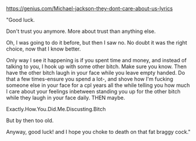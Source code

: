 https://genius.com/Michael-jackson-they-dont-care-about-us-lyrics

"Good luck.

Don't trust you anymore. More about trust than anything else.

Oh, I was going to do it before, but then I saw no. No doubt it was the right choice, now that I know better.

Only way I see it happening is if you spent time and money, and instead of talking to you, I hook up with some other bitch. Make sure you know. Then have the other bitch laugh in your face while you leave empty handed. Do that a few times-ensure you spend a lot-, and shove how I'm fucking someone else in your face for a cpl years all the while telling you how much I care about your feelings inbetween standing you up for the other bitch while they laugh in your face daily. THEN maybe.

Exactly.How.You.Did.Me.Discusting.Bitch

But by then too old.

Anyway, good luck! and I hope you choke to death on that fat braggy cock."
